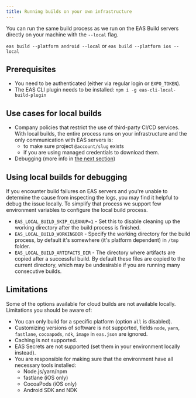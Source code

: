 ```yaml
---
title: Running builds on your own infrastructure
---
```


You can run the same build process as we run on the EAS Build servers directly on your machine with the `--local` flag.

`eas build --platform android --local` or `eas build --platform ios --local`

## Prerequisites

- You need to be authenticated (either via regular login or `EXPO_TOKEN`).
- The EAS CLI plugin needs to be installed: `npm i -g eas-cli-local-build-plugin`

## Use cases for local builds

- Company policies that restrict the use of third-party CI/CD services. With local builds, the entire process runs on your infrastructure and the only communication with EAS servers is:
  - to make sure project `@account/slug` exists
  - if you are using managed credentials to download them.
- Debugging (more info in [the next section](#using-local-builds-for-debugging))

## Using local builds for debugging

If you encounter build failures on EAS servers and you're unable to determine the cause from inspecting the logs, you may find it helpful to debug the issue locally. To simplify that process we support few environment variables to configure the local build process.

- `EAS_LOCAL_BUILD_SKIP_CLEANUP=1` - Set this to disable cleaning up the working directory after the build process is finished.
- `EAS_LOCAL_BUILD_WORKINGDIR` - Specify the working directory for the build process, by default it's somewhere (it's platform dependent) in `/tmp` folder.
- `EAS_LOCAL_BUILD_ARTIFACTS_DIR` - The directory where artifacts are copied after a successful build. By default these files are copied to the current directory, which may be undesirable if you are running many consecutive builds.

## Limitations

Some of the options available for cloud builds are not available locally. Limitations you should be aware of:

- You can only build for a specific platform (option `all` is disabled).
- Customizing versions of software is not supported, fields `node`, `yarn`, `fastlane`, `cocoapods`, `ndk`, `image` in `eas.json` are ignored.
- Caching is not supported.
- EAS Secrets are not supported (set them in your environment locally instead).
- You are responsible for making sure that the environment have all necessary tools installed:
  - Node.js/yarn/npm
  - fastlane (iOS only)
  - CocoaPods (iOS only)
  - Android SDK and NDK

